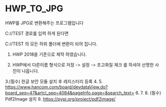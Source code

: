 # HWP_TO_JPG
HWP를 JPG로 변환해주는 프로그램입니다


C://TEST 경로를 입력 하게 된다면

 C://TEST 의 모든 하위 폴더에 변환이 되어 집니다.
 
 1. HWP 2018을 기준으로 제작 하였습니다.
 
 2. HWP에서 다른이름 형식으로 저장 -> 설정 -> 초고화질 체크 를 하셔야 선명한 사진이 나옵니다.

 3.(필수) 한글 보안 모듈 설치 후 레지스터리 등록
 4.
 5. https://www.hancom.com/board/devdataView.do?board_seq=47&artcl_seq=4084&pageInfo.page=&search_text=
 6. 
 7. 
 8. (필수) Pdf2Image 설치 
 9. https://pypi.org/project/pdf2image/
 
